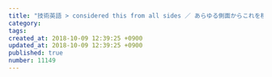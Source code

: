 ```yaml
---
title: "技術英語 > considered this from all sides ／ あらゆる側面からこれを検討した 2014-02-11"
category: 
tags: 
created_at: 2018-10-09 12:39:25 +0900
updated_at: 2018-10-09 12:39:25 +0900
published: true
number: 11149
---
```



